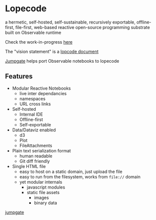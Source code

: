 # Lopecode

a hermetic, self-hosted, self-sustainable, recursively exportable, offline-first, file-first, web-based reactive open-source programming substrate built on Observable runtime

Check the work-in-progress [here](https://tomlarkworthy.github.io/lopecode/@tomlarkworthy_lopepage.html)

The "vision statement" is a [lopcode document](https://tomlarkworthy.github.io/lopecode/notebooks/@tomlarkworthy_lopecode-vision.html)


[Jumpgate](https://tomlarkworthy.github.io/lopecode/notebooks/@tomlarkworthy_jumpgate.html) helps port Observable notebooks to lopecode

## Features
- Modular Reactive Notebooks
    - live inter dependancies
    - namespaces
    - URL cross links
- Self-hosted
    - Internal IDE
    - Offline-first
    - Self-exportable
- Data/Dataviz enabled
    - d3
    - Plot
    - FileAttachments
- Plain text serialization format
    - human readable
    - Git diff friendly
- Single HTML file
    - easy to host on a static domain, just upload the file
    - easy to run from the filesystem, works from `file://` domain
    - yet modular internals
        - javascript modules
        - static file assets
            - images
            - binary data




[jumpgate](https://tomlarkworthy.github.io/lopecode/notebooks/@tomlarkworthy_jumpgate.html)

